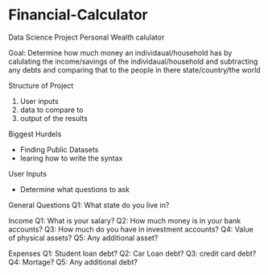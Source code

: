 # Financial-Calculator

Data Science Project
Personal Wealth calulator

Goal: Determine how much money an individaual/household has by calulating the income/savings of the individaual/household and subtracting any debts and comparing that to the people in there state/country/the world

Structure of Project

1. User inputs
2. data to compare to
3. output of the results

Biggest Hurdels

- Finding Public Datasets
- learing how to write the syntax

User Inputs

- Determine what questions to ask

General Questions
Q1: What state do you live in?

Income
Q1: What is your salary?
Q2: How much money is in your bank accounts?
Q3: How much do you have in investment accounts?
Q4: Value of physical assets?
Q5: Any additional asset?

Expenses
Q1: Student loan debt?
Q2: Car Loan debt?
Q3: credit card debt?
Q4: Mortage?
Q5: Any additional debt?
